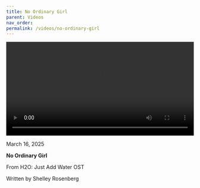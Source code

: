 ```yaml
---
title: No Ordinary Girl
parent: Videos
nav_order:
permalink: /videos/no-ordinary-girl
---
```


<video controls width="100%">
  <source src="{{site.baseurl}}/video/No Ordinary Girl.mov" type="video/mp4">
</video>

<p class="date">March 16, 2025</p>

<b>No Ordinary Girl</b>

From H2O: Just Add Water OST

Written by Shelley Rosenberg
